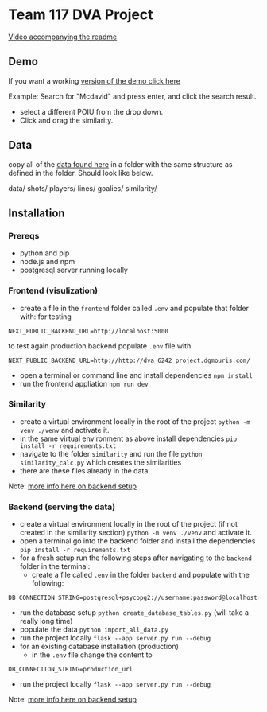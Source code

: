 # Team 117 DVA Project

[Video accompanying the readme](https://youtu.be/CsI6Z2wVCJA)

## Demo

If you want a working [version of the demo click here](https://dva-6242-project.vercel.app/)

Example: Search for "Mcdavid" and press enter, and click the search result.
- select a different POIU from the drop down.
- Click and drag the similarity.

## Data
copy all of the [data found here](https://drive.google.com/drive/folders/1hpB9x9Pjlp3rQ6dhihEff1CPZxI6Slyc)
in a folder with the same structure as defined in the folder. Should look like below.

data/
    shots/
    players/
    lines/
    goalies/
    similarity/

## Installation

### Prereqs
- python and pip
- node.js and npm
- postgresql server running locally

### Frontend (visulization)
- create a file in the `frontend` folder called `.env` and populate that folder with:
for testing
```
NEXT_PUBLIC_BACKEND_URL=http://localhost:5000
```
to test again production backend populate `.env` file with
```
NEXT_PUBLIC_BACKEND_URL=http://http://dva_6242_project.dgmouris.com/
```
- open a terminal or command line and install dependencies
`npm install`
- run the frontend appliation
`npm run dev`

### Similarity
- create a virtual environment locally in the root of the project
`python -m venv ./venv` and activate it.
- in the same virtual environment as above install dependencies `pip install -r requirements.txt`
- navigate to the folder `similarity` and run the file `python similarity_calc.py` which creates the similarities
- there are these files already in the data.

Note: [more info here on backend setup](similarity/README.md)

### Backend (serving the data)
- create a virtual environment locally in the root of the project (if not created in the similarity section)
`python -m venv ./venv` and activate it.
- open a terminal go into the backend folder and install the dependencies
`pip install -r requirements.txt`
- for a fresh setup run the following steps after navigating to the `backend` folder in the terminal:
  - create a file called `.env` in the folder `backend` and populate with the following:
```
DB_CONNECTION_STRING=postgresql+psycopg2://username:password@localhost:5432/databasename
```
  - run the database setup `python create_database_tables.py` (will take a really long time)
  - populate the data  `python import_all_data.py`
  - run the project locally `flask --app server.py run --debug`
- for an existing database installation (production)
  - in the `.env` file change the content to
```
DB_CONNECTION_STRING=production_url
```
  - run the project locally `flask --app server.py run --debug`

Note: [more info here on backend setup](backend/README.md)

